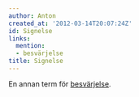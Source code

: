 ```yaml
---
author: Anton
created_at: '2012-03-14T20:07:24Z'
id: Signelse
links:
  mention:
  - besvärjelse
title: Signelse
---
```


En annan term för [besvärjelse].

  [besvärjelse]: besvärjelse
